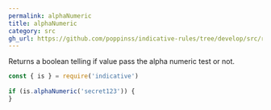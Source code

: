 ```yaml
---
permalink: alphaNumeric
title: alphaNumeric
category: src
gh_url: https://github.com/poppinss/indicative-rules/tree/develop/src/raw/alphaNumeric.ts
---
```


Returns a boolean telling if value pass the alpha numeric test or not.
 
```js
const { is } = require('indicative')
 
if (is.alphaNumeric('secret123')) {
}
```